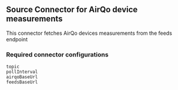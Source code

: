 ## Source Connector for AirQo device measurements
This connector fetches AirQo devices measurements from the feeds endpoint
### Required connector configurations
```
topic
pollInterval
airqoBaseUrl
feedsBaseUrl
```

